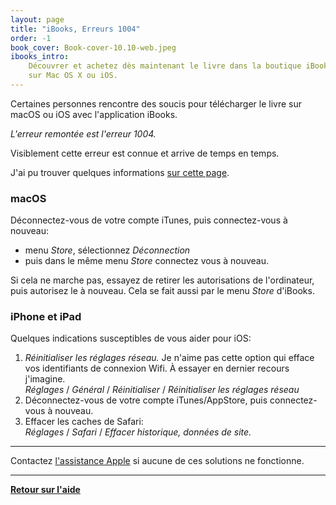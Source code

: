 ```yaml
---
layout: page
title: "iBooks, Erreurs 1004"
order: -1
book_cover: Book-cover-10.10-web.jpeg
ibooks_intro:
    Découvrer et achetez dès maintenant le livre dans la boutique iBooks
    sur Mac OS X ou iOS.
---
```


Certaines personnes rencontre des soucis pour télécharger le livre sur macOS ou iOS avec
l'application iBooks.

_L'erreur remontée est l'erreur 1004._

Visiblement cette erreur est connue et arrive de temps en temps.

J'ai pu trouver quelques informations 
[sur cette page](http://appletoolbox.com/2012/07/error-1004-unable-to-download-from-the-app-store-itunes/).

### macOS

Déconnectez-vous de votre compte iTunes, puis connectez-vous à nouveau:
  - menu _Store_, sélectionnez _Déconnection_
  - puis dans le même menu _Store_ connectez vous à nouveau.
  
Si cela ne marche pas, essayez de retirer les autorisations de l'ordinateur, puis autorisez
le à nouveau. Cela se fait aussi par le menu _Store_ d'iBooks.

### iPhone et iPad

Quelques indications susceptibles de vous aider pour iOS:

1. _Réinitialiser les réglages réseau._
   Je n'aime pas cette option qui efface vos identifiants
   de connexion Wifi. À essayer en dernier recours j'imagine.<br/>
   _Réglages_ / _Général_ / _Réinitialiser_ / _Réinitialiser les réglages réseau_
2. Déconnectez-vous de votre compte iTunes/AppStore, puis connectez-vous à nouveau.
3. Effacer les caches de Safari:<br/>
   _Réglages_ / _Safari_ / _Effacer historique, données de site._


-----

Contactez [l'assistance Apple](https://support.apple.com/fr-fr/ibooks)
si aucune de ces solutions ne fonctionne.


-----

**[Retour sur l'aide](./)**